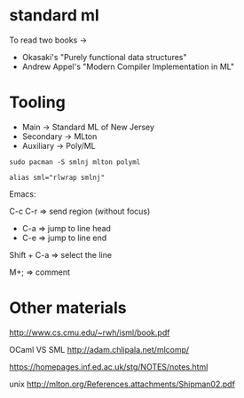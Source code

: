 # standard ml

To read two books -> 
+ Okasaki's "Purely functional data structures"
+ Andrew Appel's "Modern Compiler Implementation in ML"

# Tooling

* Main -> Standard ML of New Jersey
* Secondary -> MLton
* Auxiliary -> Poly/ML

`sudo pacman -S smlnj mlton polyml`

`alias sml="rlwrap smlnj"`

Emacs:

C-c C-r => send region (without focus)

* C-a => jump to line head
* C-e => jump to line end

Shift + C-a => select the line

M+; => comment

# Other materials

http://www.cs.cmu.edu/~rwh/isml/book.pdf

OCaml VS SML http://adam.chlipala.net/mlcomp/

https://homepages.inf.ed.ac.uk/stg/NOTES/notes.html

unix 
http://mlton.org/References.attachments/Shipman02.pdf
